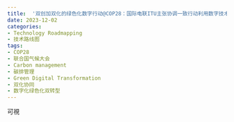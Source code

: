 ```yaml
---
title:  '双创加双化的绿色化数字行动@COP28：国际电联ITU主张协调一致行动利用数字技术解决气候问题'
date: 2023-12-02
categories:
- Technology Roadmapping
- 技术路线图
tags:
- COP28
- 联合国气候大会
- Carbon management
- 碳排管理
- Green Digital Transformation
- 双化协同
- 数字化绿色化双转型
---
```


可視

<!--more-->

